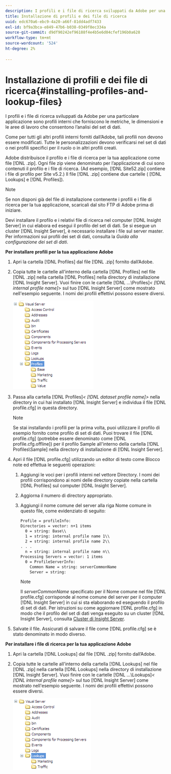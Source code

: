 ```yaml
---
description: I profili e i file di ricerca sviluppati da Adobe per una particolare applicazione sono profili interni che forniscono le metriche, le dimensioni e le aree di lavoro che consentono l’analisi del set di dati.
title: Installazione di profili e dei file di ricerca
uuid: edc670a6-ebc9-4a20-a66f-81dd4adf7433
exl-id: bf9a3bca-e849-47b6-b038-0349f8ec334a
source-git-commit: d9df90242ef96188f4e4b5e6d04cfef196b0a628
workflow-type: tm+mt
source-wordcount: '524'
ht-degree: 2%

---
```


# Installazione di profili e dei file di ricerca{#installing-profiles-and-lookup-files}

I profili e i file di ricerca sviluppati da Adobe per una particolare applicazione sono profili interni che forniscono le metriche, le dimensioni e le aree di lavoro che consentono l’analisi del set di dati.

Come per tutti gli altri profili interni forniti dall’Adobe, tali profili non devono essere modificati. Tutte le personalizzazioni devono verificarsi nel set di dati o nei profili specifici per il ruolo o in altri profili creati.

Adobe distribuisce il profilo e i file di ricerca per la tua applicazione come file [!DNL .zip]. Ogni file zip viene denominato per l’applicazione di cui sono contenuti il profilo e i file di ricerca. (Ad esempio, [!DNL Site52.zip] contiene i file di profilo per Site v5.2.) Il file [!DNL .zip] contiene due cartelle ( [!DNL Lookups] e [!DNL Profiles]).

>[!NOTE]
>
>Se non disponi già del file di installazione contenente i profili e i file di ricerca per la tua applicazione, scaricali dal sito FTP di Adobe prima di iniziare.

Devi installare il profilo e i relativi file di ricerca nel computer [!DNL Insight Server] in cui elabora ed esegui il profilo del set di dati. Se si esegue un cluster [!DNL Insight Server], è necessario installare i file sul server master. Per informazioni sui profili dei set di dati, consulta la *Guida alla configurazione dei set di dati*.

**Per installare profili per la tua applicazione Adobe**

1. Apri la cartella [!DNL Profiles] dal file [!DNL .zip] fornito dall’Adobe.

1. Copia tutte le cartelle all&#39;interno della cartella [!DNL Profiles] nel file [!DNL .zip] nella cartella [!DNL Profiles] nella directory di installazione [!DNL Insight Server]. Vuoi finire con le cartelle  [!DNL ...\Profiles\]*&lt; [!DNL internal profile name]>* sul tuo [!DNL Insight Server] come mostrato nell&#39;esempio seguente. I nomi dei profili effettivi possono essere diversi.

   ![](assets/win_installprofiles.png)

1. Passa alla cartella  [!DNL Profiles\]*&lt; [!DNL dataset profile name]>* nella directory in cui hai installato [!DNL Insight Server] e individua il file [!DNL profile.cfg] in questa directory.

   >[!NOTE]
   >
   >Se stai installando i profili per la prima volta, puoi utilizzare il profilo di esempio fornito come profilo di set di dati. Puoi trovare il file [!DNL profile.cfg] (potrebbe essere denominato come [!DNL profile.cfg.offline]) per il profilo Sample all&#39;interno della cartella [!DNL Profiles\Sample] nella directory di installazione di [!DNL Insight Server].

1. Apri il file [!DNL profile.cfg] utilizzando un editor di testo come Blocco note ed effettua le seguenti operazioni:

   1. Aggiungi le voci per i profili interni nel vettore Directory. I nomi dei profili corrispondono ai nomi delle directory copiate nella cartella [!DNL Profiles] sul computer [!DNL Insight Server].

   1. Aggiorna il numero di directory appropriato.
   1. Aggiungi il nome comune del server alla riga Nome comune in questo file, come evidenziato di seguito:

      ```
      Profile = profileInfo: 
      Directories = vector: n+1 items
        0 = string: Base\\
        1 = string: internal profile name 1\\
        2 = string: internal profile name 2\\
      . . .
        n = string: internal profile name n\\
      Processing Servers = vector: 1 items
        0 = ProfileServerInfo: 
          Common Name = string: serverCommonName
          Server = string: 
      ```

      >[!NOTE]
      >
      >Il *serverCommonName* specificato per il Nome comune nel file [!DNL profile.cfg] corrisponde al nome comune del server per il computer [!DNL Insight Server] in cui si sta elaborando ed eseguendo il profilo di set di dati. Per istruzioni su come aggiornare [!DNL profile.cfg] in modo che il profilo del set di dati venga eseguito su un cluster [!DNL Insight Server], consulta [Cluster di Insight Server](../../../../home/c-inst-svr/c-install-ins-svr/c-ins-svr-clstrs/c-abt-ins-svr-clsters.md).

1. Salvate il file. Assicurati di salvare il file come [!DNL profile.cfg] se è stato denominato in modo diverso.

**Per installare i file di ricerca per la tua applicazione Adobe**

1. Apri la cartella [!DNL Lookups] dal file [!DNL .zip] fornito dall’Adobe.

1. Copia tutte le cartelle all&#39;interno della cartella [!DNL Lookups] nel file [!DNL .zip] nella cartella [!DNL Lookups] nella directory di installazione [!DNL Insight Server]. Vuoi finire con le cartelle  [!DNL ...\Lookups\]*&lt; [!DNL internal profile name]>* sul tuo [!DNL Insight Server] come mostrato nell&#39;esempio seguente. I nomi dei profili effettivi possono essere diversi.

   ![](assets/win_installLookups.png)
